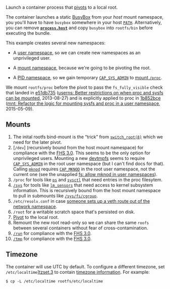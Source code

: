 Launch a container process that [pivots][pivot_root.2] to a local
root.

The container launches a static [BusyBox][] from your *host* mount
namespace, you you'll have to have `busybox` somewhere in your host
[`PATH`][environ.7].  Alternatively, you can remove
[**`process.host`**](../../../README.md#host) and copy `busybox` into
`rootfs/bin` before executing the bundle.

This example creates several new namespaces:

* A [user namespace][user_namespaces.7], so we can create new
  namespaces as an unprivileged user.

* A [mount namespace][namespaces.7], because we're going to be
  pivoting the root.

* A [PID namespace][pid_namespaces.7], so we gain temporary
  [`CAP_SYS_ADMIN`][capabilities.7] to [mount
  `/proc`][e51db735-proc-cap-pidns].

We mount `rootfs/proc` before the pivot to pass the `fs_fully_visible`
check that landed in [e51db735][] ([userns: Better restrictions on
when proc and sysfs can be mounted][e51db735-thread], 2013-08-27) and
is explicitly applied to proc in [1b852bce][] ([mnt: Refactor the
logic for mounting sysfs and proc in a user
namespace][1b852bce-thread], 2015-05-09).

## Mounts

1. The inital rootfs bind-mount is the “trick” from
   [`switch_root(8)`][switch_root.8.notes] which we need for the later
   pivot.
2. [`/dev`] (recursively bound from the host mount namespace) for
   compliance with the [FHS 3.0][FHS-3.0].  This seems to be the only
   option for unprivileged users.  Mounting a new [devtmpfs][] seems
   to require [`CAP_SYS_ADMIN`][capabilities.7] in the root user
   namespace (but I can't find docs for that).  Calling
   [`mknod`][mknod.1] requires [`CAP_MKNOD`][capabilities.7] in the
   root user namespace, not the current one (see the unapplied [fs:
   allow mknod in user namespaces][mknod-user-namespace]).
3. `/proc` for tools like [`ps`][ps.1] and [`sysctl`][sysctl.8] that
   need entries in the proc filesytem.
4. [`/sys`][sys] for tools like [`lm_sensors`][lm_sensors] that need
   access to kernel subsystem information.  This is recursively bound
   from the host mount namespace to pull in submounts like
   [`/sys/fs/cgroup`][cgroups].
5. `/etc/resolv.conf` in case [someone sets up a veth route out of the
   network namespace](../net-veth-root).
6. `/root` for a writable scratch space that's persisted on disk.
7. [Pivot][pivot_root.2] to the local root.
8. Remount the new root read-only so we can share the same `roofs`
   between several containers without fear of cross-contamination.
9. [`/run`][run] for compliance with the [FHS 3.0][FHS-3.0].
10. [`/tmp`][tmp] for compliance with the [FHS 3.0][FHS-3.0].

## Timezone

The container will use UTC by default.  To configure a different
timezone, set `/etc/localtime`][tzset.3] to contain [timezone
information][tzfile.5].  For example:

```
$ cp -L /etc/localtime rootfs/etc/localtime
```

[BusyBox]: http://www.busybox.net/
[cgroups]: https://www.kernel.org/doc/Documentation/cgroup-v1/cgroups.txt
[dev]: http://refspecs.linuxfoundation.org/FHS_3.0/fhs/ch03s06.html
[devtmpfs]: http://thread.gmane.org/gmane.linux.kernel/830032
[FHS-3.0]: http://refspecs.linuxfoundation.org/FHS_3.0/fhs/index.html
[lm_sensors]: https://github.com/groeck/lm-sensors
[run]: http://refspecs.linuxfoundation.org/FHS_3.0/fhs/ch03s15.html
[sys]: http://refspecs.linuxfoundation.org/FHS_3.0/fhs/ch06.html#sysKernelAndSystemInformation
[tmp]: http://refspecs.linuxfoundation.org/FHS_3.0/fhs/ch03s18.html

[mknod-user-namespace]: http://thread.gmane.org/gmane.linux.file-systems/72682/focus=72684
[e51db735]: https://git.kernel.org/pub/scm/linux/kernel/git/torvalds/linux.git/commit/?id=e51db73532955dc5eaba4235e62b74b460709d5b
[e51db735-thread]: http://thread.gmane.org/gmane.linux.file-systems/77413
[e51db735-proc-cap-pidns]: https://git.kernel.org/pub/scm/linux/kernel/git/torvalds/linux.git/commit/?id=e51db73532955dc5eaba4235e62b74b460709d5b
[1b852bce]: https://git.kernel.org/pub/scm/linux/kernel/git/torvalds/linux.git/commit/?id=1b852bceb0d111e510d1a15826ecc4a19358d512
[1b852bce-thread]: http://thread.gmane.org/gmane.linux.kernel.containers/29284/focus=29285

[mknod.1]: http://man7.org/linux/man-pages/man1/mknod.1.html
[ps.1]: http://man7.org/linux/man-pages/man1/ps.1.html
[pivot_root.2]: http://man7.org/linux/man-pages/man2/pivot_root.2.html
[capabilities.7]: http://man7.org/linux/man-pages/man7/capabilities.7.html
[environ.7]: http://man7.org/linux/man-pages/man7/environ.7.html
[namespaces.7]: http://man7.org/linux/man-pages/man7/namespaces.7.html
[pid_namespaces.7]: http://man7.org/linux/man-pages/man7/pid_namespaces.7.html
[switch_root.8.notes]: http://man7.org/linux/man-pages/man8/switch_root.8.html#NOTES
[sysctl.8]: http://man7.org/linux/man-pages/man8/sysctl.8.html
[tzfile.5]: http://man7.org/linux/man-pages/man5/tzfile.5.html
[tzset.3]: http://man7.org/linux/man-pages/man3/tzset.3.html
[user_namespaces.7]: http://man7.org/linux/man-pages/man7/user_namespaces.7.html
